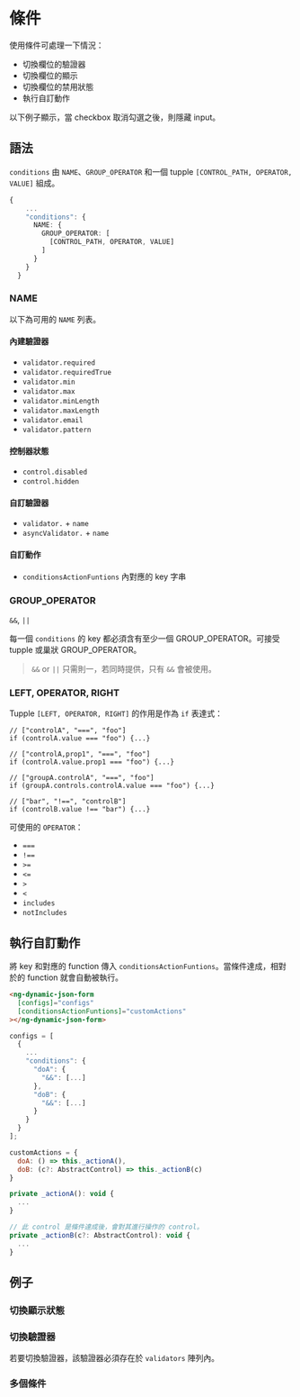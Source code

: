 # 條件

使用條件可處理一下情況：

- 切換欄位的驗證器
- 切換欄位的顯示
- 切換欄位的禁用狀態
- 執行自訂動作

以下例子顯示，當 checkbox 取消勾選之後，則隱藏 input。

<doc-form-viewer config-path="CONDITIONS_VISIBILITY.ZH-TW"></doc-form-viewer>

## 語法

`conditions` 由 `NAME`、`GROUP_OPERATOR` 和一個 tupple `[CONTROL_PATH, OPERATOR, VALUE]` 組成。

```ts
{
    ...
    "conditions": {
      NAME: {
        GROUP_OPERATOR: [
          [CONTROL_PATH, OPERATOR, VALUE]
        ]
      }
    }
  }
```

### NAME

以下為可用的 `NAME` 列表。

#### 內建驗證器

- `validator.required`
- `validator.requiredTrue`
- `validator.min`
- `validator.max`
- `validator.minLength`
- `validator.maxLength`
- `validator.email`
- `validator.pattern`

#### 控制器狀態

- `control.disabled`
- `control.hidden`

#### 自訂驗證器

- `validator.` + `name`
- `asyncValidator.` + `name`

#### 自訂動作

- `conditionsActionFuntions` 內對應的 key 字串

### GROUP_OPERATOR

`&&`, `||`

每一個 `conditions` 的 key 都必須含有至少一個 GROUP_OPERATOR。可接受 tupple 或巢狀 GROUP_OPERATOR。

> `&&` or `||` 只需則一，若同時提供，只有 `&&` 會被使用。

### LEFT, OPERATOR, RIGHT

Tupple `[LEFT, OPERATOR, RIGHT]` 的作用是作為 `if` 表達式：

```tsx
// ["controlA", "===", "foo"]
if (controlA.value === "foo") {...}

// ["controlA,prop1", "===", "foo"]
if (controlA.value.prop1 === "foo") {...}

// ["groupA.controlA", "===", "foo"]
if (groupA.controls.controlA.value === "foo") {...}

// ["bar", "!==", "controlB"]
if (controlB.value !== "bar") {...}
```

可使用的 `OPERATOR`：

- `===`
- `!==`
- `>=`
- `<=`
- `>`
- `<`
- `includes`
- `notIncludes`

## 執行自訂動作

將 key 和對應的 function 傳入 `conditionsActionFuntions`。當條件達成，相對於的 function 就會自動被執行。

<doc-tab>

<doc-code name="HTML">

<!-- prettier-ignore -->
```html
<ng-dynamic-json-form
  [configs]="configs"
  [conditionsActionFuntions]="customActions"
></ng-dynamic-json-form>
```

</doc-code>

<doc-code name="TS">

```jsx
configs = [
  {
    ...
    "conditions": {
      "doA": {
        "&&": [...]
      },
      "doB": {
        "&&": [...]
      }
    }
  }
];

customActions = {
  doA: () => this._actionA(),
  doB: (c?: AbstractControl) => this._actionB(c)
}

private _actionA(): void {
  ...
}

// 此 control 是條件達成後，會對其進行操作的 control。
private _actionB(c?: AbstractControl): void {
  ...
}
```

</doc-code>

</doc-tab>

## 例子

### 切換顯示狀態

<doc-form-viewer config-path="CONDITIONS_VISIBILITY.ZH-TW"></doc-form-viewer>

### 切換驗證器

若要切換驗證器，該驗證器必須存在於 `validators` 陣列內。

<doc-form-viewer config-path="CONDITIONS_VALIDATOR.ZH-TW"></doc-form-viewer>

### 多個條件

<doc-form-viewer config-path="CONDITIONS_MULTIPLE.ZH-TW"></doc-form-viewer>

